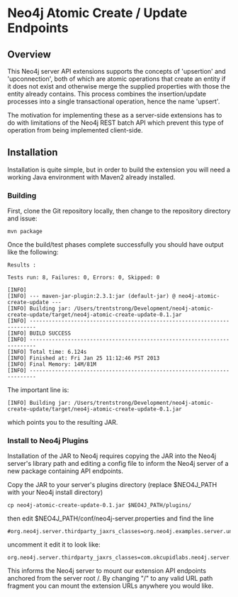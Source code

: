 # Neo4j Atomic Create / Update Endpoints

## Overview

This Neo4j server API extensions supports the concepts of 'upsertion' and 'upconnection', both of which are atomic
operations that create an entity if it does not exist and otherwise merge the supplied properties with those the entity
already contains.  This process combines the insertion/update processes into a single transactional operation,
hence the name 'upsert'.

The motivation for implementing these as a server-side extensions has to do with limitations of the Neo4j REST batch API
which prevent this type of operation from being implemented client-side.

## Installation

Installation is quite simple, but in order to build the extension you will need a working Java environment with Maven2
already installed.

### Building

First, clone the Git repository locally, then change to the repository directory and issue:

```
mvn package
```

Once the build/test phases complete successfully you should have output like the following:

```
Results :

Tests run: 8, Failures: 0, Errors: 0, Skipped: 0

[INFO]
[INFO] --- maven-jar-plugin:2.3.1:jar (default-jar) @ neo4j-atomic-create-update ---
[INFO] Building jar: /Users/trentstrong/Development/neo4j-atomic-create-update/target/neo4j-atomic-create-update-0.1.jar
[INFO] ------------------------------------------------------------------------
[INFO] BUILD SUCCESS
[INFO] ------------------------------------------------------------------------
[INFO] Total time: 6.124s
[INFO] Finished at: Fri Jan 25 11:12:46 PST 2013
[INFO] Final Memory: 14M/81M
[INFO] ------------------------------------------------------------------------
```

The important line is:

```
[INFO] Building jar: /Users/trentstrong/Development/neo4j-atomic-create-update/target/neo4j-atomic-create-update-0.1.jar
```

which points you to the resulting JAR.

### Install to Neo4j Plugins

Installation of the JAR to Neo4j requires copying the JAR into the Neo4j server's library path and editing a config file
to inform the Neo4j server of a new package containing API endpoints.

Copy the JAR to your server's plugins directory (replace $NEO4J_PATH with your Neo4j install directory)

```
cp neo4j-atomic-create-update-0.1.jar $NEO4J_PATH/plugins/
```

then edit $NEO4J_PATH/conf/neo4j-server.properties and find the line

```
#org.neo4j.server.thirdparty_jaxrs_classes=org.neo4j.examples.server.unmanaged=/examples/unmanaged
```

uncomment it edit it to look like:

```
org.neo4j.server.thirdparty_jaxrs_classes=com.okcupidlabs.neo4j.server.plugins=/
```

This informs the Neo4j server to mount our extension API endpoints anchored from the server root /.  By changing "/" to
any valid URL path fragment you can mount the extension URLs anywhere you would like.
